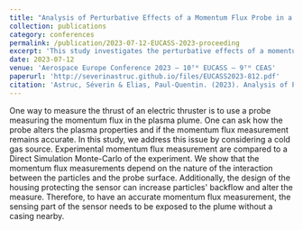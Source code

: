 ```yaml
---
title: "Analysis of Perturbative Effects of a Momentum Flux Probe in a Plasma Plume"
collection: publications
category: conferences
permalink: /publication/2023-07-12-EUCASS-2023-proceeding
excerpt: 'This study investigates the perturbative effects of a momentum flux probe in a plasma plume, focusing on how probe-surface interactions and sensor housing design influence measurement accuracy.'
date: 2023-07-12
venue: 'Aerospace Europe Conference 2023 – 10ᵀᴴ EUCASS – 9ᵀᴴ CEAS'
paperurl: 'http://severinastruc.github.io/files/EUCASS2023-812.pdf'
citation: 'Astruc, Séverin & Elias, Paul-Quentin. (2023). Analysis of Perturbative Effects of a Momentum Flux Probe in a Plasma Plume. '
---
```


One way to measure the thrust of an electric thruster is to use a probe measuring the momentum flux in 
the plasma plume. One can ask how the probe alters the plasma properties and if the momentum flux 
measurement remains accurate. In this study, we address this issue by considering a cold gas source.
Experimental momentum flux measurement are compared to a Direct Simulation Monte-Carlo of the 
experiment. We show that the momentum flux measurements depend on the nature of the interaction 
between the particles and the probe surface. Additionally, the design of the housing protecting the sensor 
can increase particles' backflow and alter the measure. Therefore, to have an accurate momentum flux 
measurement, the sensing part of the sensor needs to be exposed to the plume without a casing nearby.
